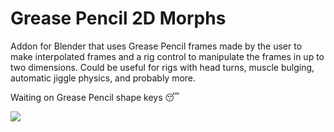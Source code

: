 # Grease Pencil 2D Morphs
Addon for Blender that uses Grease Pencil frames made by the user to make interpolated frames and a rig control to manipulate the frames in up to two dimensions. Could be useful for rigs with head turns, muscle bulging, automatic jiggle physics, and probably more.

Waiting on Grease Pencil shape keys 😴

[![](https://markdown-videos.vercel.app/youtube/sTh96dmcoSk)](https://youtu.be/sTh96dmcoSk)
